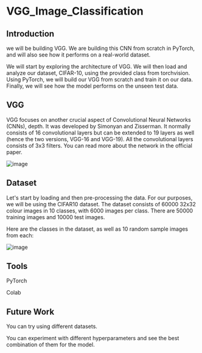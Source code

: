 # VGG_Image_Classification


## Introduction
we will be building VGG. We are building this CNN from scratch in PyTorch, and will also see how it performs on a real-world dataset.

We will start by exploring the architecture of VGG. We will then load and analyze our dataset, CIFAR-10, using the provided class from torchvision. Using PyTorch, we will build our VGG from scratch and train it on our data. Finally, we will see how the model performs on the unseen test data.

## VGG
VGG focuses on another crucial aspect of Convolutional Neural Networks (CNNs), depth. It was developed by Simonyan and Zisserman. It normally consists of 16 convolutional layers but can be extended to 19 layers as well (hence the two versions, VGG-16 and VGG-19). All the convolutional layers consists of 3x3 filters. You can read more about the network in the official paper.

![image](https://user-images.githubusercontent.com/101316217/210460665-27cd878c-3a2c-4daf-bd2c-a171cec5fe3d.png)


## Dataset
Let's start by loading and then pre-processing the data. For our purposes, we will be using the CIFAR10 dataset. The dataset consists of 60000 32x32 colour images in 10 classes, with 6000 images per class. There are 50000 training images and 10000 test images.

Here are the classes in the dataset, as well as 10 random sample images from each:

![image](https://user-images.githubusercontent.com/101316217/211200710-2d7d1bbf-0375-4061-bf24-08eba1423d50.png)


## Tools
PyTorch

Colab

## Future Work
You can try using different datasets.

You can experiment with different hyperparameters and see the best combination of them for the model.

